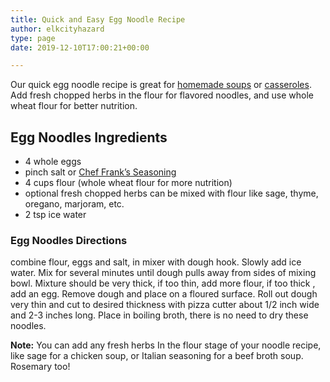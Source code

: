 ```yaml
---
title: Quick and Easy Egg Noodle Recipe
author: elkcityhazard
type: page
date: 2019-12-10T17:00:21+00:00

---
```

Our quick egg noodle recipe is great for [homemade soups][1] or [casseroles][2]. Add fresh chopped herbs in the flour for flavored noodles, and use whole wheat flour for better nutrition.

## Egg Noodles Ingredients

  * 4 whole eggs
  * pinch salt or [Chef Frank&#8217;s Seasoning][3]
  * 4 cups flour (whole wheat flour for more nutrition)
  * optional fresh chopped herbs can be mixed with flour like sage, thyme, oregano, marjoram, etc.
  * 2 tsp ice water

### Egg Noodles Directions

combine flour, eggs and salt, in mixer with dough hook. Slowly add ice water. Mix for several minutes until dough pulls away from sides of mixing bowl. Mixture should be very thick, if too thin, add more flour, if too thick , add an egg. Remove dough and place on a floured surface. Roll out dough very thin and cut to desired thickness with pizza cutter about 1/2 inch wide and 2-3 inches long. Place in boiling broth, there is no need to dry these noodles.

**Note:** You can add any fresh herbs In the flour stage of your noodle recipe, like sage for a chicken soup, or Italian seasoning for a beef broth soup. Rosemary too!

 [1]: /wordpress/homemade-soups/
 [2]: /wordpress/casserole-recipes/
 [3]: /wordpress/shop/